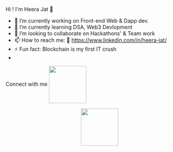  Hi ! I'm Heera Jat 👋


- 🔭 I’m currently working on Front-end Web & Dapp dev.
- 🌱 I’m currently learning DSA, Web3 Devlopment
- 👯 I’m looking to collaborate on Hackathons' & Team work
- 📫 How to reach me: 🔗 https://www.linkedin.com/in/heera-jat/
- ⚡ Fun fact: Blockchain is my first IT crush
- 
Connect with me
<a href="https://www.linkedin.com/in/heera-jat/" target="blank"><img align="center" src="https://www.flaticon.com/free-icon/linkedin_3669739" height="100" /></a>

<div id="header" align="center">
  <img src="https://media.giphy.com/media/M9gbBd9nbDrOTu1Mqx/giphy.gif" width="100"/>
</div>
